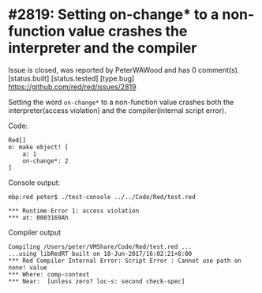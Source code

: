 
#2819: Setting on-change* to a non-function value crashes the interpreter and the compiler
================================================================================
Issue is closed, was reported by PeterWAWood and has 0 comment(s).
[status.built] [status.tested] [type.bug]
<https://github.com/red/red/issues/2819>

Setting the word ```on-change*``` to a non-function value crashes both the interpreter(access violation) and the compiler(internal script error).

Code:
```text
Red[]
o: make object! [
	a: 1
	on-change*: 2
]
```

Console output:
```text
mbp:red peter$ ./test-console ../../Code/Red/test.red

*** Runtime Error 1: access violation
*** at: 0003169Ah
```

Compiler output
```text
Compiling /Users/peter/VMShare/Code/Red/test.red ...
...using libRedRT built on 18-Jun-2017/16:02:21+8:00
*** Red Compiler Internal Error: Script Error : Cannot use path on none! value 
*** Where: comp-context 
*** Near:  [unless zero? loc-s: second check-spec] 
```


